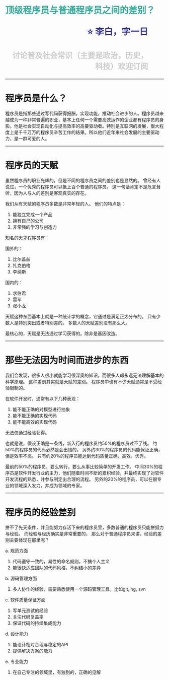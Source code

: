 <span style="color:#3A9">顶级程序员与普通程序员之间的差别？</span><p style="text-align:right;font-size:28px;margin-right:50px;color:#333388;">:star: 李白，字一日</p><p style="text-align:right;font-size:24px;margin-right:50px;color:#ccc">讨论普及社会常识（主要是政治，历史，科技）欢迎订阅</p>
===

---

程序员是什么？
===

程序员是指那些通过写代码获得报酬，实现功能，推动社会进步的人。程序员越来越成为一种非常普遍的职业，基本上任何一个需要高效运作的企业都有程序员的身影。他是社会实现自动化与提高效率的高要驱动者。特别是互联网的发展，很大程度上是千千万万的程序员辛苦工作的结果。所以他们近年来社会发展的主要驱动力，是一群可爱的人。

---

程序员的天赋
===

虽然程序员的职业光辉的，但是不同的程序员之间的差别也是显然的。
曾经有人说过，一个优秀的程序员可以抵上百个普通的程序员。
这一句话肯定不是危言耸听，因为人与人的差别是客观真实的存在。

我们从有天赋的程序员多数是非常年轻的人。
他们的特点是：
1. 能独立完成一个产品
2. 拥有自己的公司
3. 非常强的学习与创造力

知名的天才程序员有：

国外的：
1. 比尔盖兹
2. 扎克伯格
3. 李纳斯

国内的：
1. 求伯君
2. 雷军
3. 张小龙

天赋这种东西基本上就是一种统计学的概念，它通过是满足正太分布的。
只有少数人是特别突出或者特别差的。
多数人的天赋差别没有那么大。

最核心的，天赋是无法通过学习获得的。除非是基因改造。

---
那些无法因为时间而进步的东西
===
我们会发现，很多人很小就能学习很深奥的知识。而很多人却永远无法理解基本的科学原理。
这种差别其实就是天赋的差别。
程序员中也有不少天赋通常是不受经验限制的。

在软件开发时，通常有以下几种表现：
1. 能不能正确的对模型进行抽象
2. 能不能正确的实现代码
4. 能不能高效的实现代码

无法仅通过经验获得。

也就是说，假设正确是一条线，新入行的程序员约50%的程序员过不了线。
约50%的程序员的代码必然是会出错的。
另外约30%的程序员的代码能保证正确，但是效率不高。
只有约20%的程序员能达到代码质量正确，高效，优秀。

最前的50%的程序员，要么转行，要么从事比较简单的开发工作。
中间30%的程序员是软件开发行业的主力，他们随着时间不断的累积经验，并最终实现了对软件开发流程的熟悉，并参与制定出合理的流程。
另外的20%的程序员，可以在很专业的领域深入发力，并成为领域的专家。


---
程序员的经验差别
===
拼不了先天条件，并且能努力存活下来的程序员里，多数普通的程序员只能拼努力与经验。
而经验与经历确实是非常重要的，
那么对于普通程序员来讲，经验的差别主要体现在那里呢？

a. 规范方面
1. 代码遵守一致的，易性的命名规则，不搞个人主义
2. 能很快适应团队的代码风格，不纠结小的差异

b. 源码管理方面
1. 多人协作的经验，需要熟悉使用一个源码管理工具。比如git, hg, svn

c. 软件质量保证方面
1. 写单元测试的经验
2. 关注代码复盖率
3. 保证代码的持续集成能力

d. 设计能力
1. 能设计相对合理与稳定的API
2. 提供解决方案的能力

e. 专业能力
1. 在自己专注的领域里，有独到的，正确的见解

